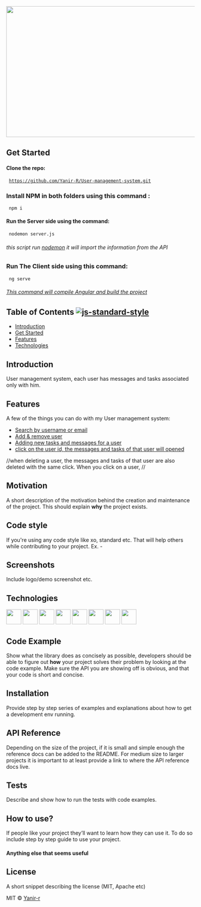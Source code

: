 <img src=https://www.kindpng.com/picc/m/237-2374954_smart-warehouse-management-system-technologies-logo-end-user.png width="900" height="350" />

## Get Started
 #### Clone the repo:
<code> https://github.com/Yanir-R/User-management-system.git </code>
### Install NPM in both folders using this command :
<code> npm i </code>
#### Run the Server side using the command:
<code> nodemon server.js </code>
###### this script run [nodemon](https://www.npmjs.com/package/nodemon) it will import the information from the API
### Run The Client side using this command:
<code> ng serve </code>
###### [This command will compile Angular and build the project](https://angular.io/cli/serve)

## Table of Contents [![js-standard-style](https://img.shields.io/badge/code%20style-standard-brightgreen.svg?style=flat)](https://github.com/feross/standard)

- [Introduction](#Introduction)
- [Get Started](#startPoint)
- [Features](#features)
- [Technologies](#Technologies)


## Introduction 
User management system, each user has messages and tasks associated only with him.

## Features
A few of the things you can do with my User management system:
* [Search by username or email](#search)
* [Add & remove user](#addRemoveUser)
* [Adding new tasks and messages for a user](#addNewTodo)
* [click on the user id, the messages and tasks of that user will opened](#userId)

//when deleting a user, the messages and tasks of that user are also deleted with the same click. When you click on a user, //

## Motivation
A short description of the motivation behind the creation and maintenance of the project. This should explain **why** the project exists.


## Code style
If you're using any code style like xo, standard etc. That will help others while contributing to your project. Ex. -


 
## Screenshots
Include logo/demo screenshot etc.

## Technologies

[<img src=https://devicon.dev/devicon.git/icons/visualstudio/visualstudio-plain.svg width="40" height="40"/>](https://code.visualstudio.com/)
[<img src=https://devicon.dev/devicon.git/icons/angularjs/angularjs-original.svg width="40" height="40" />](https://angular.io/)
[<img src=https://devicon.dev/devicon.git/icons/html5/html5-original-wordmark.svg width="40" height="40" />](https://en.wikipedia.org/wiki/HTML5)
[<img src=https://devicon.dev/devicon.git/icons/css3/css3-original-wordmark.svg width="40" height="40" />](https://css-tricks.com/)
[<img src=https://devicon.dev/devicon.git/icons/javascript/javascript-plain.svg width="40" height="40" />](https://www.javascript.com/)
[<img src=https://devicon.dev/devicon.git/icons/typescript/typescript-plain.svg width="40" height="40" />](https://github.com/microsoft/TypeScript)
[<img src=https://devicon.dev/devicon.git/icons/mongodb/mongodb-original-wordmark.svg width="40" height="40" />](https://www.mongodb.com/)
[<img src=https://devicon.dev/devicon.git/icons/nodejs/nodejs-original-wordmark.svg width="40" height="40" />](https://nodejs.org/en/)




## Code Example
Show what the library does as concisely as possible, developers should be able to figure out **how** your project solves their problem by looking at the code example. Make sure the API you are showing off is obvious, and that your code is short and concise.

## Installation
Provide step by step series of examples and explanations about how to get a development env running.

## API Reference

Depending on the size of the project, if it is small and simple enough the reference docs can be added to the README. For medium size to larger projects it is important to at least provide a link to where the API reference docs live.

## Tests
Describe and show how to run the tests with code examples.

## How to use?
If people like your project they’ll want to learn how they can use it. To do so include step by step guide to use your project.


#### Anything else that seems useful

## License
A short snippet describing the license (MIT, Apache etc)

MIT © [Yanir-r]()
